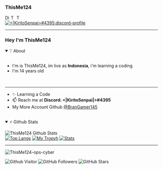 ### ThisMe124

<a href="https://discord.gg/null">
  <img align="left" alt="Discord Server" width="16px" src="https://cdn.jsdelivr.net/npm/simple-icons@v3/icons/discord.svg" />
</a>
 <a href="https://github.com/ThisMe124">
  <img align="left" alt="ThisMe124 Github's" width="16px" src="https://cdn.jsdelivr.net/npm/simple-icons@v3/icons/github.svg" />
</a>
 <a href="https://instagram.com/thefoxfire145?igshid=hh8tyxkb61d4">
  <img align="left" alt="ThisMe124 Github's" width="16px" src="https://cdn.jsdelivr.net/npm/simple-icons@v3/icons/instagram.svg" />
</a>
</p>
<br />

<a href="https://discord.com/users/773704914589188187">
        <img src="https://discord.c99.nl/widget/theme-3/773704914589188187.png" alt="<|KiritoSenpai>#4395:discord-profile"/>
    </a>
<hr>

### Hey I'm ThisMe124&nbsp;
<details open>
  <summary>❔ About</summary>
<br />

- I'm is ThisMe124, im live as **Indonesia**, i'm learning a coding
- I'm 14 years old 
</details>
<br />
<hr>

- ✨ Learning a Code
- 📫 Reach me at **Discord: <|KiritoSenpai|>#4395**
- My More Account Github [@BranGamer145](https://github.com/BranGamer145)
<br />
<details open>
<summary>⚡ Github Stats</summary>

![ThisMe124 Github Stats](https://github-readme-stats.vercel.app/api?username=ThisMe124&show_icons=true&theme=tokyonight)
<br />
[![Top Langs](https://github-readme-stats.vercel.app/api/top-langs/?username=ThisMe124&show_icons=true&theme=tokyonight)](https://github.com/ThisMe124)
[![My Tropyh](https://github-profile-trophy.vercel.app/?username=ThisMe124&row=2&column=3)](https://github.com/ThisMe124)
[![Stats](https://github-profile-summary-cards.vercel.app/api/cards/profile-details?username=ThisMe124&theme=monokai)](https://github.com/ThisMe124)
</details>
<hr>
<p align="left"> <img src="https://komarev.com/ghpvc/?username=ThisMe124-ops-cyber" alt="ThisMe124-ops-cyber" /> </p>
<img alt="Github Visitor" src="https://visitor-badge.glitch.me/badge?page_id=ThisMe124" />
<img alt="GitHub Followers" src="https://img.shields.io/github/followers/ThisMe124?style=social" />
<img alt="GitHub Stars" src="https://img.shields.io/github/stars/ThisMe124?style=social" />
